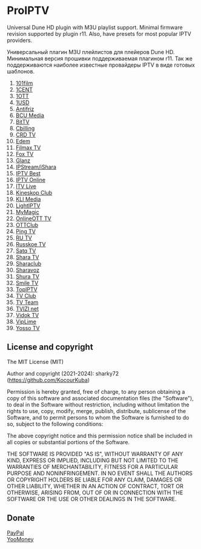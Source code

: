 # ProIPTV

Universal Dune HD plugin with M3U playlist support. Minimal firmware revision supported by plugin r11.
Also, have presets for most popular IPTV providers.

Универсальный плагин M3U плейлистов для плейеров Dune HD. Минимальная версия прошивки поддерживаемая плагином r11. Так же поддерживаются наиболее известные провайдеры IPTV в виде готовых шаблонов.

01. [101film](http://101film.org/)
02. [1CENT](https://1cent.tv/)
03. [1OTT](http://1ott.net/)
04. [1USD](http://1usd.tv/)
05. [Antifriz](https://antifriz.tv/)
06. [BCU Media](https://bcumedia.pro/)
07. [BitTV](https://bittv.ltd/)
08. [Cbilling](https://cbilling.eu/)
09. [CRD TV](https://crdtv.net/)
10. [Edem](https://iedem.tv/)
11. [Filmax TV](https://filmax-tv.ru/)
12. [Fox TV](http://info.fox-tv.fun/)
13. [Glanz](http://ottg.cc/)
14. [IPStream/iShara](https://www.ipstream.one/)
15. [IPTV Best](https://ip-tv.best/)
16. [IPTV Online](https://iptv.online/)
17. [ITV Live](https://itv.live/)
18. [Kineskop Club](http://kineskop.club/)
19. [KLI Media](https://klimedia.space/)
20. [LightIPTV](https://ottbill.cc/)
21. [MyMagic](http://mymagic.tv/)
22. [OnlineOTT TV](https://www.onlineott-tv.site/)
23. [OTTClub](https://www.ottclub.cc/)
24. [Ping TV](http://ping-tv.com/)
25. [RU TV](https://rutv.vip/)
26. [Russkoe TV](https://russkoetv.tv/)
27. [Satq TV](https://satq.tv/)
28. [Shara TV](https://shara-tv.org/)
29. [Sharaclub](https://shara.club/)
30. [Sharavoz](https://www.sharavoz.tv/)
31. [Shura TV](http://shura.tv/b/)
32. [Smile TV](http://smile-tv.live/)
33. [TopIPTV](https://topiptv.info/)
34. [TV Club](https://tvclub.cc/)
35. [TV Team](https://tv.team/)
36. [TVIZI net](https://tvizi.net/)
37. [Vidok TV](https://vidok.tv/)
38. [VipLime](http://viplime.fun/)
39. [Yosso TV](https://streaming-elbrus.su/)

## License and copyright

The MIT License (MIT)

Author and copyright (2021-2024): sharky72 (https://github.com/KocourKuba)

Permission is hereby granted, free of charge, to any person obtaining a copy
of this software and associated documentation files (the "Software"), to
deal in the Software without restriction, including without limitation the
rights to use, copy, modify, merge, publish, distribute, sublicense of the Software, and to permit persons to whom the Software is furnished to do so, subject to the following conditions:

The above copyright notice and this permission notice shall be included
in all copies or substantial portions of the Software.

THE SOFTWARE IS PROVIDED "AS IS", WITHOUT WARRANTY OF ANY KIND, EXPRESS OR
IMPLIED, INCLUDING BUT NOT LIMITED TO THE WARRANTIES OF MERCHANTABILITY,
FITNESS FOR A PARTICULAR PURPOSE AND NONINFRINGEMENT. IN NO EVENT SHALL
THE AUTHORS OR COPYRIGHT HOLDERS BE LIABLE FOR ANY CLAIM, DAMAGES OR OTHER
LIABILITY, WHETHER IN AN ACTION OF CONTRACT, TORT OR OTHERWISE, ARISING
FROM, OUT OF OR IN CONNECTION WITH THE SOFTWARE OR THE USE OR OTHER
DEALINGS IN THE SOFTWARE.

## Donate
[PayPal](https://www.paypal.com/donate/?cmd=_donations&business=5DY7PESZL4D8L&currency_code=USD&amount=5)  
[YooMoney](https://yoomoney.ru/to/41001913379027)
